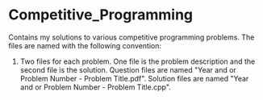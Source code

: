 # Competitive_Programming
Contains my solutions to various competitive programming problems. The files are named with the following convention:

1. Two files for each problem. One file is the problem description and the second file is the solution. Question files are named "Year and or Problem Number - Problem Title.pdf". Solution files are named "Year and or Problem Number - Problem Title.cpp".
